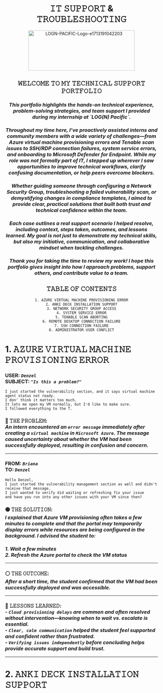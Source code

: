 <h1 = align=center>𝙸𝚃 𝚂𝚄𝙿𝙿𝙾𝚁𝚃 & 𝚃𝚁𝙾𝚄𝙱𝙻𝙴𝚂𝙷𝙾𝙾𝚃𝙸𝙽𝙶</h1>

<p = align=center>
<img width="350" height="132" alt="LOGN-PACIFIC-Logo-e1713191042203" src="https://github.com/user-attachments/assets/ffa1477a-3e5b-4613-901e-02adda3fb72b" />
</p>

<h2 = align=center>𝚆𝙴𝙻𝙲𝙾𝙼𝙴 𝚃𝙾 𝙼𝚈 𝚃𝙴𝙲𝙷𝙽𝙸𝙲𝙰𝙻 𝚂𝚄𝙿𝙿𝙾𝚁𝚃 𝙿𝙾𝚁𝚃𝙵𝙾𝙻𝙸𝙾</h2>

<h3 = align=center><em>This portfolio highlights the hands-on technical experience, problem-solving strategies, and team support I provided during my internship at `LOG(N) Pacific`.</em></h3>

<h3 = align=center><em>Throughout my time here, I’ve proactively assisted interns and community members with a wide variety of challenges—from Azure virtual machine provisioning errors and Tenable scan issues to SSH/RDP connection failures, system service errors, and onboarding to Microsoft Defender for Endpoint. While my role was not formally part of IT, I stepped up wherever I saw opportunities to improve technical workflows, clarify confusing documentation, or help peers overcome blockers.</em></h3>

<h3 = align=center><em>Whether guiding someone through configuring a Network Security Group, troubleshooting a failed vulnerability scan, or demystifying changes in compliance templates, I aimed to provide clear, practical solutions that built both trust and technical confidence within the team.</em></h3>

<h3 = align=center><em>Each case outlines a real support scenario I helped resolve, including context, steps taken, outcomes, and lessons learned. My goal is not just to demonstrate my technical skills, but also my initiative, communication, and collaborative mindset when tackling challenges.</em></h3>

<h3 = align=center><em>Thank you for taking the time to review my work! I hope this portfolio gives insight into how I approach problems, support others, and contribute value to a team.</em></h3>

<h2 = align=center>𝚃𝙰𝙱𝙻𝙴 𝙾𝙵 𝙲𝙾𝙽𝚃𝙴𝙽𝚃𝚂</h2>

<div align="center"><code>1. AZURE VIRTUAL MACHINE PROVISIONING ERROR</code></div>
<div align="center"><code>2. ANKI DECK INSTALLATION SUPPORT</code></div>
<div align="center"><code>3. NETWORK SECURITY GROUP ACCESS</code></div>
<div align="center"><code>4. SYSTEM SERVICE ERROR</code></div>
<div align="center"><code>5. TENABLE SCAN ABORTING</code></div>
<div align="center"><code>6. REMOTE DESKTOP CONNECTION FAILURE</code></div>
<div align="center"><code>7. SSH CONNECTION FAILURE</code></div>
<div align="center"><code>8. ADMINISTRATOR USER CONFLICT</code></div>

# 1. 𝙰𝚉𝚄𝚁𝙴 𝚅𝙸𝚁𝚃𝚄𝙰𝙻 𝙼𝙰𝙲𝙷𝙸𝙽𝙴 𝙿𝚁𝙾𝚅𝙸𝚂𝙸𝙾𝙽𝙸𝙽𝙶 𝙴𝚁𝚁𝙾𝚁

### **USER:** *`Denzel`*</br>**SUBJECT:** *`"Is this a problem?"`*
```
I just started the vulnerability section, and it says virtual machine agent status not ready.
I don' think it matters too much.
It lets me open my VM normally, but I'd like to make sure.
I followed everything to the T.
```

### 🔴 𝚃𝙷𝙴 𝙿𝚁𝙾𝙱𝙻𝙴𝙼:</br>*An intern encountered an `error message` immediately after creating a `virtual machine` in `Microsoft Azure`. The message caused uncertainty about whether the VM had been successfully deployed, resulting in confusion and concern.*

---

### **FROM:** *`Briana`*</br>**TO:** *`Denzel`*
```
Hello Denzel,
I just started the vulnerability management section as well and didn't receive that message.
I just wanted to verify did waiting or refreshing fix your issue
and have you run into any other issues with your VM since then?
```

### 🟢 𝚃𝙷𝙴 𝚂𝙾𝙻𝚄𝚃𝙸𝙾𝙽:</br>*I explained that Azure VM provisioning often takes a few minutes to complete and that the portal may temporarily display errors while resources are being configured in the background. I advised the student to:*

### *1. Wait a few minutes*</br>*2. Refresh the Azure portal to check the VM status*

---

### ⚪ 𝚃𝙷𝙴 𝙾𝚄𝚃𝙲𝙾𝙼𝙴:</br>*After a short time, the student confirmed that the VM had been successfully deployed and was accessible.*

---

### 🔵 𝙻𝙴𝚂𝚂𝙾𝙽𝚂 𝙻𝙴𝙰𝚁𝙽𝙴𝙳:</br>- *`Cloud provisioning delays` are common and often resolved without intervention—knowing when to wait vs. escalate is essential.*</br>- *`Clear, calm communication` helped the student feel supported and confident rather than frustrated.*</br>- *`Verifying issues independently` before concluding helps provide accurate support and build trust.*

---

# 2. 𝙰𝙽𝙺𝙸 𝙳𝙴𝙲𝙺 𝙸𝙽𝚂𝚃𝙰𝙻𝙻𝙰𝚃𝙸𝙾𝙽 𝚂𝚄𝙿𝙿𝙾𝚁𝚃











